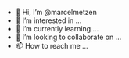 - 👋 Hi, I’m @marcelmetzen
- 👀 I’m interested in ...
- 🌱 I’m currently learning ...
- 💞️ I’m looking to collaborate on ...
- 📫 How to reach me ...

<!---
marcelmetzen/marcelmetzen is a ✨ special ✨ repository because its `README.md` (this file) appears on your GitHub profile.
You can click the Preview link to take a look at your changes.
--->
